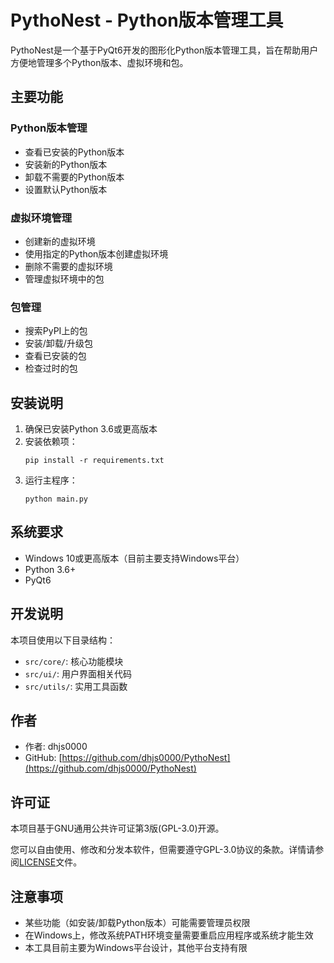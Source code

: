 # PythoNest - Python版本管理工具

PythoNest是一个基于PyQt6开发的图形化Python版本管理工具，旨在帮助用户方便地管理多个Python版本、虚拟环境和包。

## 主要功能

### Python版本管理
- 查看已安装的Python版本
- 安装新的Python版本
- 卸载不需要的Python版本
- 设置默认Python版本

### 虚拟环境管理
- 创建新的虚拟环境
- 使用指定的Python版本创建虚拟环境
- 删除不需要的虚拟环境
- 管理虚拟环境中的包

### 包管理
- 搜索PyPI上的包
- 安装/卸载/升级包
- 查看已安装的包
- 检查过时的包

## 安装说明

1. 确保已安装Python 3.6或更高版本
2. 安装依赖项：
   ```
   pip install -r requirements.txt
   ```
3. 运行主程序：
   ```
   python main.py
   ```

## 系统要求

- Windows 10或更高版本（目前主要支持Windows平台）
- Python 3.6+
- PyQt6

## 开发说明

本项目使用以下目录结构：
- `src/core/`: 核心功能模块
- `src/ui/`: 用户界面相关代码
- `src/utils/`: 实用工具函数

## 作者

- 作者: dhjs0000
- GitHub: [https://github.com/dhjs0000/PythoNest](https://github.com/dhjs0000/PythoNest)

## 许可证

本项目基于GNU通用公共许可证第3版(GPL-3.0)开源。

您可以自由使用、修改和分发本软件，但需要遵守GPL-3.0协议的条款。详情请参阅[LICENSE](LICENSE)文件。

## 注意事项

- 某些功能（如安装/卸载Python版本）可能需要管理员权限
- 在Windows上，修改系统PATH环境变量需要重启应用程序或系统才能生效
- 本工具目前主要为Windows平台设计，其他平台支持有限 